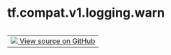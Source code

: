 <div itemscope itemtype="http://developers.google.com/ReferenceObject">
<meta itemprop="name" content="tf.compat.v1.logging.warn" />
<meta itemprop="path" content="Stable" />
</div>

# tf.compat.v1.logging.warn

<!-- Insert buttons and diff -->

<table class="tfo-notebook-buttons tfo-api nocontent" align="left">
<td>
  <a target="_blank" href="https://github.com/tensorflow/tensorflow/blob/r2.3/tensorflow/python/platform/tf_logging.py#L171-L173">
    <img src="https://www.tensorflow.org/images/GitHub-Mark-32px.png" />
    View source on GitHub
  </a>
</td>
</table>





<pre class="devsite-click-to-copy prettyprint lang-py tfo-signature-link">
<code>tf.compat.v1.logging.warn(
    msg, *args, **kwargs
)
</code></pre>



<!-- Placeholder for "Used in" -->
